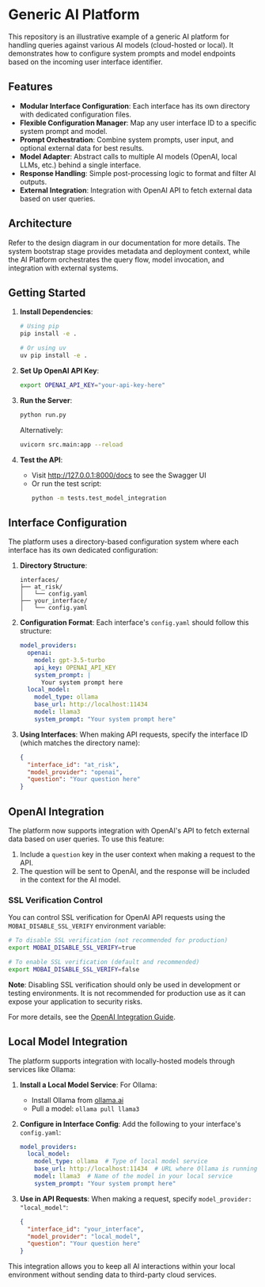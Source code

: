 # Generic AI Platform

This repository is an illustrative example of a generic AI platform for handling queries against various AI models (cloud-hosted or local). It demonstrates how to configure system prompts and model endpoints based on the incoming user interface identifier.

## Features

- **Modular Interface Configuration**: Each interface has its own directory with dedicated configuration files.
- **Flexible Configuration Manager**: Map any user interface ID to a specific system prompt and model.
- **Prompt Orchestration**: Combine system prompts, user input, and optional external data for best results.
- **Model Adapter**: Abstract calls to multiple AI models (OpenAI, local LLMs, etc.) behind a single interface.
- **Response Handling**: Simple post-processing logic to format and filter AI outputs.
- **External Integration**: Integration with OpenAI API to fetch external data based on user queries.

## Architecture

Refer to the design diagram in our documentation for more details. The system bootstrap stage provides metadata and deployment context, while the AI Platform orchestrates the query flow, model invocation, and integration with external systems.

## Getting Started

1. **Install Dependencies**:
   ```bash
   # Using pip
   pip install -e .
   
   # Or using uv
   uv pip install -e .
   ```

2. **Set Up OpenAI API Key**:
   ```bash
   export OPENAI_API_KEY="your-api-key-here"
   ```

3. **Run the Server**:
   ```bash
   python run.py
   ```
   
   Alternatively:
   ```bash
   uvicorn src.main:app --reload
   ```

4. **Test the API**:
   - Visit http://127.0.0.1:8000/docs to see the Swagger UI
   - Or run the test script:
     ```bash
     python -m tests.test_model_integration
     ```

## Interface Configuration

The platform uses a directory-based configuration system where each interface has its own dedicated configuration:

1. **Directory Structure**:
   ```
   interfaces/
   ├── at_risk/
   │   └── config.yaml
   ├── your_interface/
   │   └── config.yaml
   ```

2. **Configuration Format**:
   Each interface's `config.yaml` should follow this structure:
   ```yaml
   model_providers:
     openai:
       model: gpt-3.5-turbo
       api_key: OPENAI_API_KEY
       system_prompt: |
         Your system prompt here
     local_model:
       model_type: ollama
       base_url: http://localhost:11434
       model: llama3
       system_prompt: "Your system prompt here"
   ```

3. **Using Interfaces**:
   When making API requests, specify the interface ID (which matches the directory name):
   ```json
   {
     "interface_id": "at_risk",
     "model_provider": "openai",
     "question": "Your question here"
   }
   ```

## OpenAI Integration

The platform now supports integration with OpenAI's API to fetch external data based on user queries. To use this feature:

1. Include a `question` key in the user context when making a request to the API.
2. The question will be sent to OpenAI, and the response will be included in the context for the AI model.

### SSL Verification Control

You can control SSL verification for OpenAI API requests using the `MOBAI_DISABLE_SSL_VERIFY` environment variable:

```bash
# To disable SSL verification (not recommended for production)
export MOBAI_DISABLE_SSL_VERIFY=true

# To enable SSL verification (default and recommended)
export MOBAI_DISABLE_SSL_VERIFY=false
```

**Note**: Disabling SSL verification should only be used in development or testing environments. It is not recommended for production use as it can expose your application to security risks.

For more details, see the [OpenAI Integration Guide](docs/openai_integration.md).

## Local Model Integration

The platform supports integration with locally-hosted models through services like Ollama:

1. **Install a Local Model Service**:
   For Ollama:
   - Install Ollama from [ollama.ai](https://ollama.ai)
   - Pull a model: `ollama pull llama3`

2. **Configure in Interface Config**:
   Add the following to your interface's `config.yaml`:
   ```yaml
   model_providers:
     local_model:
       model_type: ollama  # Type of local model service
       base_url: http://localhost:11434  # URL where Ollama is running
       model: llama3  # Name of the model in your local service
       system_prompt: "Your system prompt here"
   ```

3. **Use in API Requests**:
   When making a request, specify `model_provider: "local_model"`:
   ```json
   {
     "interface_id": "your_interface",
     "model_provider": "local_model",
     "question": "Your question here"
   }
   ```

This integration allows you to keep all AI interactions within your local environment without sending data to third-party cloud services.
